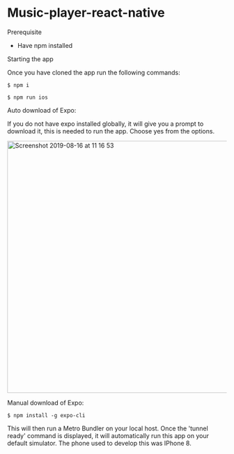 # Music-player-react-native

Prerequisite
- Have npm installed

Starting the app

Once you have cloned the app run the following commands:

```
$ npm i 
```


```
$ npm run ios
```

Auto download of Expo:

If you do not have expo installed globally, it will give you a prompt to download it, this is needed to run the app. Choose yes from the options.

<img width="580" alt="Screenshot 2019-08-16 at 11 16 53" src="https://user-images.githubusercontent.com/33120502/63161216-6ef76a80-c017-11e9-8dde-e91ad6e921ea.png">


Manual download of Expo:
```
$ npm install -g expo-cli
```
This will then run a Metro Bundler on your local host. Once the 'tunnel ready' command is displayed, it will automatically run this app on your default simulator. The phone used to develop this was IPhone 8.
